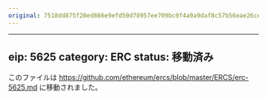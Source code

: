 ```yaml
---
original: 7518dd875f20ed866e9efd50d78957ee709bc0f4a9a9daf8c57b56eae26ce370
---
```


---
eip: 5625
category: ERC
status: 移動済み
---

このファイルは https://github.com/ethereum/ercs/blob/master/ERCS/erc-5625.md に移動されました。